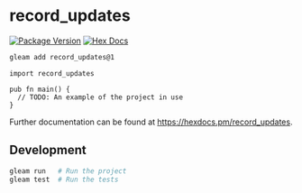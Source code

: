 # record_updates

[![Package Version](https://img.shields.io/hexpm/v/record_updates)](https://hex.pm/packages/record_updates)
[![Hex Docs](https://img.shields.io/badge/hex-docs-ffaff3)](https://hexdocs.pm/record_updates/)

```sh
gleam add record_updates@1
```
```gleam
import record_updates

pub fn main() {
  // TODO: An example of the project in use
}
```

Further documentation can be found at <https://hexdocs.pm/record_updates>.

## Development

```sh
gleam run   # Run the project
gleam test  # Run the tests
```
